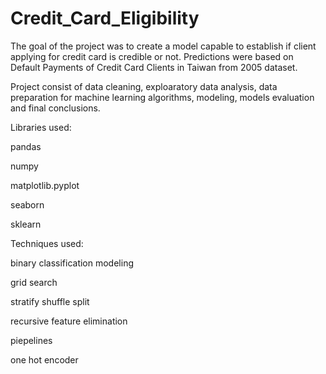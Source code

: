 # Credit_Card_Eligibility
The goal of the project was to create a model capable to establish if client applying for credit card is credible or not.
Predictions were based on Default Payments of Credit Card Clients in Taiwan from 2005 dataset.

Project consist of data cleaning, exploaratory data analysis, data preparation for machine learning algorithms, modeling, models evaluation and final conclusions.

Libraries used:

pandas 

numpy

matplotlib.pyplot

seaborn

sklearn



Techniques used: 

binary classification modeling

grid search 

stratify shuffle split

recursive feature elimination

piepelines

one hot encoder


